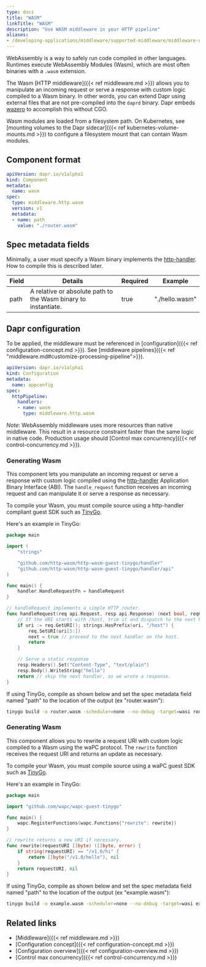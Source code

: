 ```yaml
---
type: docs
title: "WASM"
linkTitle: "WASM"
description: "Use WASM middleware in your HTTP pipeline"
aliases:
- /developing-applications/middleware/supported-middleware/middleware-wasm/
---
```


WebAssembly is a way to safely run code compiled in other languages. Runtimes
execute WebAssembly Modules (Wasm), which are most often binaries with a `.wasm`
extension.

The Wasm [HTTP middleware]({{< ref middleware.md >}}) allows you to manipulate
an incoming request or serve a response with custom logic compiled to a Wasm
binary. In other words, you can extend Dapr using external files that are not
pre-compiled into the `daprd` binary. Dapr embeds [wazero](https://wazero.io)
to accomplish this without CGO.

Wasm modules are loaded from a filesystem path. On Kubernetes, see [mounting
volumes to the Dapr sidecar]({{< ref kubernetes-volume-mounts.md >}}) to configure
a filesystem mount that can contain Wasm modules.

## Component format

```yaml
apiVersion: dapr.io/v1alpha1
kind: Component
metadata:
  name: wasm
spec:
  type: middleware.http.wasm
  version: v1
  metadata:
  - name: path
    value: "./router.wasm"
```

## Spec metadata fields

Minimally, a user must specify a Wasm binary implements the [http-handler](https://http-wasm.io/http-handler/).
How to compile this is described later.

| Field    | Details                                                        | Required | Example        |
|----------|----------------------------------------------------------------|----------|----------------|
| path     | A relative or absolute path to the Wasm binary to instantiate. | true     | "./hello.wasm" |

## Dapr configuration

To be applied, the middleware must be referenced in [configuration]({{< ref configuration-concept.md >}}).
See [middleware pipelines]({{< ref "middleware.md#customize-processing-pipeline">}}).

```yaml
apiVersion: dapr.io/v1alpha1
kind: Configuration
metadata:
  name: appconfig
spec:
  httpPipeline:
    handlers:
    - name: wasm
      type: middleware.http.wasm
```

*Note*: WebAssembly middleware uses more resources than native middleware. This
result in a resource constraint faster than the same logic in native code.
Production usage should [Control max concurrency]({{< ref control-concurrency.md >}}).

### Generating Wasm

This component lets you manipulate an incoming request or serve a response with
custom logic compiled using the [http-handler](https://http-wasm.io/http-handler/)
Application Binary Interface (ABI). The `handle_request` function receives an
incoming request and can manipulate it or serve a response as necessary.

To compile your Wasm, you must compile source using a http-handler compliant
guest SDK such as [TinyGo](https://github.com/http-wasm/http-wasm-guest-tinygo).

Here's an example in TinyGo:

```go
package main

import (
	"strings"

	"github.com/http-wasm/http-wasm-guest-tinygo/handler"
	"github.com/http-wasm/http-wasm-guest-tinygo/handler/api"
)

func main() {
	handler.HandleRequestFn = handleRequest
}

// handleRequest implements a simple HTTP router.
func handleRequest(req api.Request, resp api.Response) (next bool, reqCtx uint32) {
	// If the URI starts with /host, trim it and dispatch to the next handler.
	if uri := req.GetURI(); strings.HasPrefix(uri, "/host") {
		req.SetURI(uri[5:])
		next = true // proceed to the next handler on the host.
		return
	}

	// Serve a static response
	resp.Headers().Set("Content-Type", "text/plain")
	resp.Body().WriteString("hello")
	return // skip the next handler, as we wrote a response.
}
```

If using TinyGo, compile as shown below and set the spec metadata field named
"path" to the location of the output (ex "router.wasm"):

```bash
tinygo build -o router.wasm -scheduler=none --no-debug -target=wasi router.go`
```

### Generating Wasm

This component allows you to rewrite a request URI with custom logic compiled
to a Wasm using the waPC protocol. The `rewrite` function receives the request
URI and returns an update as necessary.

To compile your Wasm, you must compile source using a waPC guest SDK such as
[TinyGo](https://github.com/wapc/wapc-guest-tinygo).

Here's an example in TinyGo:

```go
package main

import "github.com/wapc/wapc-guest-tinygo"

func main() {
	wapc.RegisterFunctions(wapc.Functions{"rewrite": rewrite})
}

// rewrite returns a new URI if necessary.
func rewrite(requestURI []byte) ([]byte, error) {
	if string(requestURI) == "/v1.0/hi" {
		return []byte("/v1.0/hello"), nil
	}
	return requestURI, nil
}
```

If using TinyGo, compile as shown below and set the spec metadata field named
"path" to the location of the output (ex "example.wasm"):

```bash
tinygo build -o example.wasm -scheduler=none --no-debug -target=wasi example.go
```

## Related links

- [Middleware]({{< ref middleware.md >}})
- [Configuration concept]({{< ref configuration-concept.md >}})
- [Configuration overview]({{< ref configuration-overview.md >}})
- [Control max concurrency]({{< ref control-concurrency.md >}})
